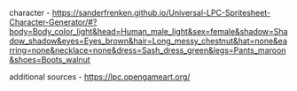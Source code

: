 character - https://sanderfrenken.github.io/Universal-LPC-Spritesheet-Character-Generator/#?body=Body_color_light&head=Human_male_light&sex=female&shadow=Shadow_shadow&eyes=Eyes_brown&hair=Long_messy_chestnut&hat=none&earring=none&necklace=none&dress=Sash_dress_green&legs=Pants_maroon&shoes=Boots_walnut

additional sources - https://lpc.opengameart.org/
